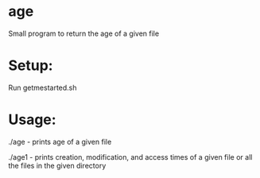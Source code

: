 # age
Small program to return the age of a given file

# Setup:
Run getmestarted.sh

# Usage: 

./age <filename> - prints age of a given file
 
 ./age1 <filename> - prints creation, modification, and access times of a given file or all the files in the given directory

